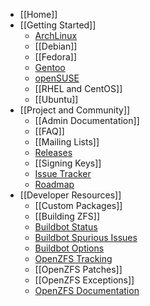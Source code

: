 * [[Home]]
* [[Getting Started]]
  * [ArchLinux][arch]
  * [[Debian]]
  * [[Fedora]]
  * [Gentoo][gentoo]
  * [openSUSE][opensuse]
  * [[RHEL and CentOS]]
  * [[Ubuntu]]
* [[Project and Community]]
  * [[Admin Documentation]]
  * [[FAQ]]
  * [[Mailing Lists]]
  * [Releases][releases]
  * [[Signing Keys]]
  * [Issue Tracker][issues]
  * [Roadmap][roadmap]
* [[Developer Resources]]
  * [[Custom Packages]]
  * [[Building ZFS]]
  * [Buildbot Status][buildbot-status]
  * [Buildbot Spurious Issues][known-zts-failures]
  * [Buildbot Options][control-buildbot]
  * [OpenZFS Tracking][openzfs-tracking]
  * [[OpenZFS Patches]]
  * [[OpenZFS Exceptions]]
  * [OpenZFS Documentation][openzfs-devel]

[arch]: https://wiki.archlinux.org/index.php/ZFS
[gentoo]: https://wiki.gentoo.org/wiki/ZFS
[opensuse]: https://software.opensuse.org/package/zfs
[releases]: https://github.com/zfsonlinux/zfs/releases
[issues]: https://github.com/zfsonlinux/zfs/issues
[roadmap]: https://github.com/zfsonlinux/zfs/milestones
[openzfs-devel]: http://open-zfs.org/wiki/Developer_resources
[openzfs-tracking]: http://build.zfsonlinux.org/openzfs-tracking.html
[buildbot-status]: http://build.zfsonlinux.org/tgrid?length=100&branch=master&category=Tests&rev_order=desc
[control-buildbot]: https://github.com/zfsonlinux/zfs/wiki/Buildbot-Options
[known-zts-failures]: http://build.zfsonlinux.org/known-issues.html
